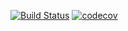 [![Build Status](https://travis-ci.org/Tevet/job4j.svg?branch=master)](https://travis-ci.org/Tevet/job4j)
[![codecov](https://codecov.io/gh/Tevet/job4j/branch/master/graph/badge.svg)](https://codecov.io/gh/Tevet/job4j)